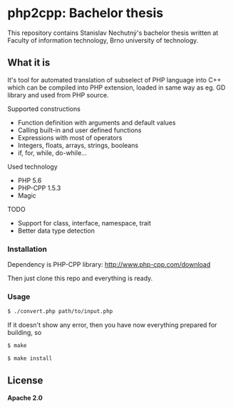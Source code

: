 # php2cpp: Bachelor thesis

This repository contains Stanislav Nechutný's bachelor thesis written at Faculty of information technology, Brno university of technology.

## What it is

It's tool for automated translation of subselect of PHP language into C++ which can be compiled into PHP extension, loaded in same way as eg. GD library and used from PHP source.

Supported constructions
  - Function definition with arguments and default values
  - Calling built-in and user defined functions
  - Expressions with most of operators
  - Integers, floats, arrays, strings, booleans
  - if, for, while, do-while...

Used technology
  - PHP 5.6
  - PHP-CPP 1.5.3
  - Magic

TODO
  - Support for class, interface, namespace, trait
  - Better data type detection

### Installation

Dependency is PHP-CPP library: http://www.php-cpp.com/download

Then just clone this repo and everything is ready.

### Usage

```sh
$ ./convert.php path/to/input.php
```

If it doesn't show any error, then you have now everything prepared for building, so

```sh
$ make
```

```sh
$ make install
```

License
----
**Apache 2.0**
